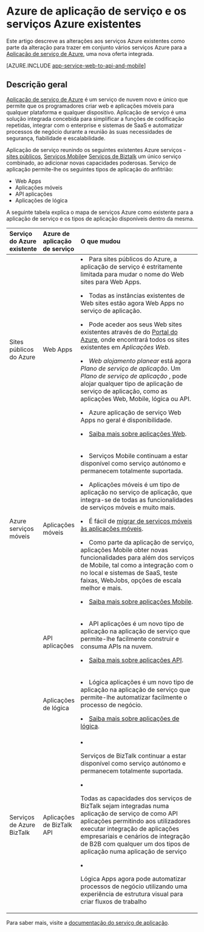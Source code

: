 <properties
    pageTitle="Azure de aplicação de serviço e o seu impacto nos serviços de Azure existentes"
    description="Explica como o novo serviço de aplicação do Azure e suas funcionalidades afeta a serviços existentes no Azure."
    services="app-service"
    documentationCenter=""
    authors="yochay"
    manager="nirma"
    editor=""/>

<tags
    ms.service="app-service"
    ms.workload="na"
    ms.tgt_pltfrm="na"
    ms.devlang="na"
    ms.topic="article"
    ms.date="02/12/2016"
    ms.author="yochayk"/>


# <a name="azure-app-service-and-existing-azure-services"></a>Azure de aplicação de serviço e os serviços Azure existentes

Este artigo descreve as alterações aos serviços Azure existentes como parte da alteração para trazer em conjunto vários serviços Azure para a [Aplicação de serviço de Azure](https://azure.microsoft.com/services/app-service/), uma nova oferta integrada.

[AZURE.INCLUDE [app-service-web-to-api-and-mobile](../../includes/app-service-web-to-api-and-mobile.md)]

## <a name="overview"></a>Descrição geral

[Aplicação de serviço de Azure](https://azure.microsoft.com/services/app-service/) é um serviço de nuvem novo e único que permite que os programadores criar web e aplicações móveis para qualquer plataforma e qualquer dispositivo. Aplicação de serviço é uma solução integrada concebida para simplificar a funções de codificação repetidas, integrar com o enterprise e sistemas de SaaS e automatizar processos de negócio durante a reunião às suas necessidades de segurança, fiabilidade e escalabilidade.

Aplicação de serviço reunindo os seguintes existentes Azure serviços - [sites públicos](https://azure.microsoft.com/services/websites/), [Serviços Mobile](https://azure.microsoft.com/services/mobile-services/)e [Serviços de Biztalk](https://azure.microsoft.com/services/biztalk-services/) um único serviço combinado, ao adicionar novas capacidades poderosas.  Serviço de aplicação permite-lhe os seguintes tipos de aplicação do anfitrião:

-   Web Apps
-   Aplicações móveis
-   API aplicações
-   Aplicações de lógica

A seguinte tabela explica o mapa de serviços Azure como existente para a aplicação de serviço e os tipos de aplicação disponíveis dentro da mesma.

<table>
<thead>
<tr class="header">
<th align="left", style="width:10%">Serviço do Azure existente</th>
<th align="left", style="width:10%">Azure de aplicação de serviço</th>
<th align="left", style="width:80%">O que mudou</th>
</tr>
</thead>
<tbody>
<tr class="odd">
<td align="left">Sites públicos do Azure</td>
<td align="left">Web Apps</td>
<td align="left"><li>Para sites públicos do Azure, a aplicação de serviço é estritamente limitada para mudar o nome do Web sites para Web Apps.
<p><li>Todas as instâncias existentes de Web sites estão agora Web Apps no serviço de aplicação.</p>
<p><li>Pode aceder aos seus Web sites existentes através de do <a href="http://go.microsoft.com/fwlink/?LinkId=529715">Portal do Azure</a>, onde encontrará todos os sites existentes em <em>Aplicações Web</em>.</p>
<p><li><em>Web alojamento planear</em> está agora <em>Plano de serviço de aplicação</em>. Um <em>Plano de serviço de aplicação</em> , pode alojar qualquer tipo de aplicação de serviço de aplicação, como as aplicações Web, Mobile, lógica ou API.</p>
<p><li>Azure aplicação de serviço Web Apps no geral é disponibilidade.</p>
<p><li><a href="http://azure.microsoft.com/services/app-service/web/">Saiba mais sobre aplicações Web</a>.</p></td>
</tr>
<tr class="even">
<td align="left">Azure serviços móveis</td>
<td align="left">Aplicações móveis</td>
<td align="left"><p><li>Serviços Mobile continuam a estar disponível como serviço autónomo e permanecem totalmente suportada.</p>
<p><li>Aplicações móveis é um tipo de aplicação no serviço de aplicação, que integra-se de todas as funcionalidades de serviços móveis e muito mais.</p>
<p><li>É fácil de <a href="http://go.microsoft.com/fwlink/?LinkID=724279&clcid=0x409">migrar de serviços móveis às aplicações móveis</a>.</p>
<p><li>Como parte da aplicação de serviço, aplicações Mobile obter novas funcionalidades para além dos serviços de Mobile, tal como a integração com o no local e sistemas de SaaS, teste faixas, WebJobs, opções de escala melhor e mais.</p>
<p><li><a href="http://azure.microsoft.com/services/app-service/mobile/">Saiba mais sobre aplicações Mobile</a>.</p>
</tr>
<tr class="odd">
<td align="left"></td>
<td align="left">API aplicações</td>
<td align="left">
<p><li>API aplicações é um novo tipo de aplicação na aplicação de serviço que permite-lhe facilmente construir e consuma APIs na nuvem.</p>
<p><li><a href="http://azure.microsoft.com/services/app-service/api/">Saiba mais sobre aplicações API</a>.</p></td>
</tr>
<tr class="even">
<td align="left"></td>
<td align="left">Aplicações de lógica</td>
<td align="left">
<p><li>Lógica aplicações é um novo tipo de aplicação na aplicação de serviço que permite-lhe automatizar facilmente o processo de negócio.</p>
<p><li><a href="http://azure.microsoft.com/services/app-service/logic/">Saiba mais sobre aplicações de lógica</a>.</p></td>
</tr>
<tr class="odd">
<td align="left">Serviços de Azure BizTalk</td>
<td align="left">Aplicações de BizTalk API</td>
<td align="left">
<li><p>Serviços de BizTalk continuar a estar disponível como serviço autónomo e permanecem totalmente suportada.</p>
<li><p>Todas as capacidades dos serviços de BizTalk sejam integradas numa aplicação de serviço de como API aplicações permitindo aos utilizadores executar integração de aplicações empresariais e cenários de integração de B2B com qualquer um dos tipos de aplicação numa aplicação de serviço</p>
<li><p>Lógica Apps agora pode automatizar processos de negócio utilizando uma experiência de estrutura visual para criar fluxos de trabalho</p></td>
</tr>
</tbody>
</table>

Para saber mais, visite a [documentação do serviço de aplicação](https://azure.microsoft.com/documentation/services/app-service/).
